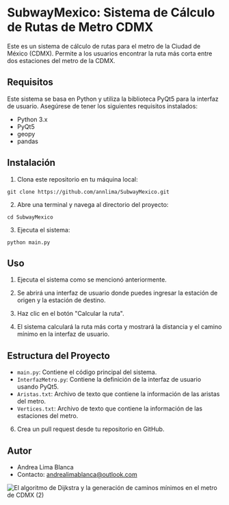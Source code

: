 # SubwayMexico: Sistema de Cálculo de Rutas de Metro CDMX

Este es un sistema de cálculo de rutas para el metro de la Ciudad de México (CDMX). Permite a los usuarios encontrar la ruta más corta entre dos estaciones del metro de la CDMX.

## Requisitos

Este sistema se basa en Python y utiliza la biblioteca PyQt5 para la interfaz de usuario. Asegúrese de tener los siguientes requisitos instalados:

- Python 3.x
- PyQt5
- geopy
- pandas

## Instalación

1. Clona este repositorio en tu máquina local:
```
git clone https://github.com/annlima/SubwayMexico.git
```

2. Abre una terminal y navega al directorio del proyecto:
```
cd SubwayMexico
```

3. Ejecuta el sistema:
```
python main.py
```

## Uso

1. Ejecuta el sistema como se mencionó anteriormente.

2. Se abrirá una interfaz de usuario donde puedes ingresar la estación de origen y la estación de destino.

3. Haz clic en el botón "Calcular la ruta".

4. El sistema calculará la ruta más corta y mostrará la distancia y el camino mínimo en la interfaz de usuario.

## Estructura del Proyecto

- `main.py`: Contiene el código principal del sistema.
- `InterfazMetro.py`: Contiene la definición de la interfaz de usuario usando PyQt5.
- `Aristas.txt`: Archivo de texto que contiene la información de las aristas del metro.
- `Vertices.txt`: Archivo de texto que contiene la información de las estaciones del metro.

6. Crea un pull request desde tu repositorio en GitHub.

## Autor

- Andrea Lima Blanca
- Contacto: andrealimablanca@outlook.com



![El algoritmo de Dijkstra y la generación de caminos mínimos en el metro de CDMX (2)](https://github.com/annlima/SubwayMexico/assets/89811870/3388cc01-b5d7-432b-af19-b3f2dfb8a98b)
